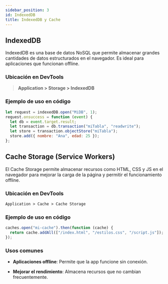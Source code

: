 ```yaml
---
sidebar_position: 3
id: IndexedDB
title: IndexedDB y Cache
---
```


## IndexedDB

IndexedDB es una base de datos NoSQL que permite almacenar grandes cantidades de datos estructurados en el navegador. Es ideal para aplicaciones que funcionan offline.

### Ubicación en DevTools

> **Application > Storage > IndexedDB**

### Ejemplo de uso en código

```javascript
let request = indexedDB.open("MiDB", 1);
request.onsuccess = function (event) {
  let db = event.target.result;
  let transaction = db.transaction("miTabla", "readwrite");
  let store = transaction.objectStore("miTabla");
  store.add({ nombre: "Ana", edad: 25 });
};
```

## Cache Storage (Service Workers)

El Cache Storage permite almacenar recursos como HTML, CSS y JS en el navegador para mejorar la carga de la página y permitir el funcionamiento offline.

### Ubicación en DevTools

```markdown
Application > Cache > Cache Storage
```

### Ejemplo de uso en código

```javascript
caches.open("mi-cache").then(function (cache) {
  return cache.addAll(["/index.html", "/estilos.css", "/script.js"]);
});
```

### Usos comunes

- **Aplicaciones offline**: Permite que la app funcione sin conexión.

- **Mejorar el rendimiento**: Almacena recursos que no cambian frecuentemente.
